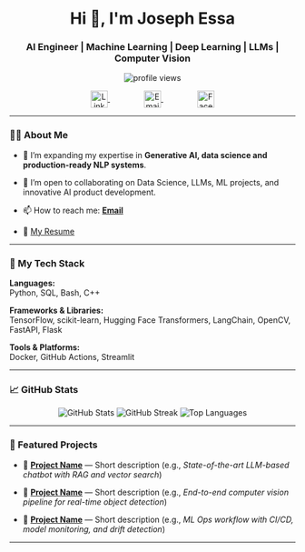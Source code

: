 <h1 align="center">Hi 👋, I'm Joseph Essa </h1>
<h3 align="center">AI Engineer | Machine Learning | Deep Learning | LLMs | Computer Vision</h3>

<p align="center">
  <img src="https://komarev.com/ghpvc/?username=Joseph-Essa&label=Profile%20views&color=0e75b6&style=flat" alt="profile views"/>
</p>

<p align="center">
  <a href="https://www.linkedin.com/in/joseph-eissa14" target="_blank" style="margin: 0 30px;">
    <img align="center" src="https://cdn.jsdelivr.net/gh/devicons/devicon/icons/linkedin/linkedin-original.svg" alt="LinkedIn" height="30" width="30" />
  </a>
  
  <a href="josepheissa0@gmail.com" style="margin: 0 30px;">
    <img align="center" src="https://cdn-icons-png.flaticon.com/512/732/732200.png" alt="Email" height="30" width="30" />
  </a>
  
  <a href="https://your-portfolio-link.com" target="_blank" style="margin: 0 30px;">
    <img align="center" src="https://cdn-icons-png.flaticon.com/512/733/733547.png" alt="Facebook" height="30" width="30" />
  </a>
</p>

---

### 🧑‍💻 About Me

- 🌱 I’m expanding my expertise in **Generative AI, data science and production-ready NLP systems**.

- 👯 I’m open to collaborating on Data Science, LLMs, ML projects, and innovative AI product development.

- 📫 How to reach me: **[Email](josepheissa0@gmail.com)**

- 📄 [My Resume](https://drive.google.com/drive/folders/1JDklvmMwWYXy11xS_7uQQXTCX5m0aCTH)

---

### 🚀 My Tech Stack

**Languages:**  
Python, SQL, Bash, C++

**Frameworks & Libraries:**  
TensorFlow, scikit-learn, Hugging Face Transformers, LangChain, OpenCV, FastAPI, Flask

**Tools & Platforms:**  
Docker, GitHub Actions, Streamlit

---

### 📈 GitHub Stats

<p align="center">
  <img src="https://github-readme-stats.vercel.app/api?username=Joseph-Essa&show_icons=true&theme=radical" alt="GitHub Stats" />
  <img src="https://github-readme-streak-stats.herokuapp.com/?user=Joseph-Essa&theme=radical" alt="GitHub Streak" />
  <img src="https://github-readme-stats.vercel.app/api/top-langs/?username=Joseph-Essa&layout=compact&theme=radical" alt="Top Languages" />
</p>

---

### 📌 Featured Projects

- 🚀 **[Project Name](link)** — Short description (e.g., *State-of-the-art LLM-based chatbot with RAG and vector search*)

- 🔬 **[Project Name](link)** — Short description (e.g., *End-to-end computer vision pipeline for real-time object detection*)

- 🧩 **[Project Name](link)** — Short description (e.g., *ML Ops workflow with CI/CD, model monitoring, and drift detection*)

---

